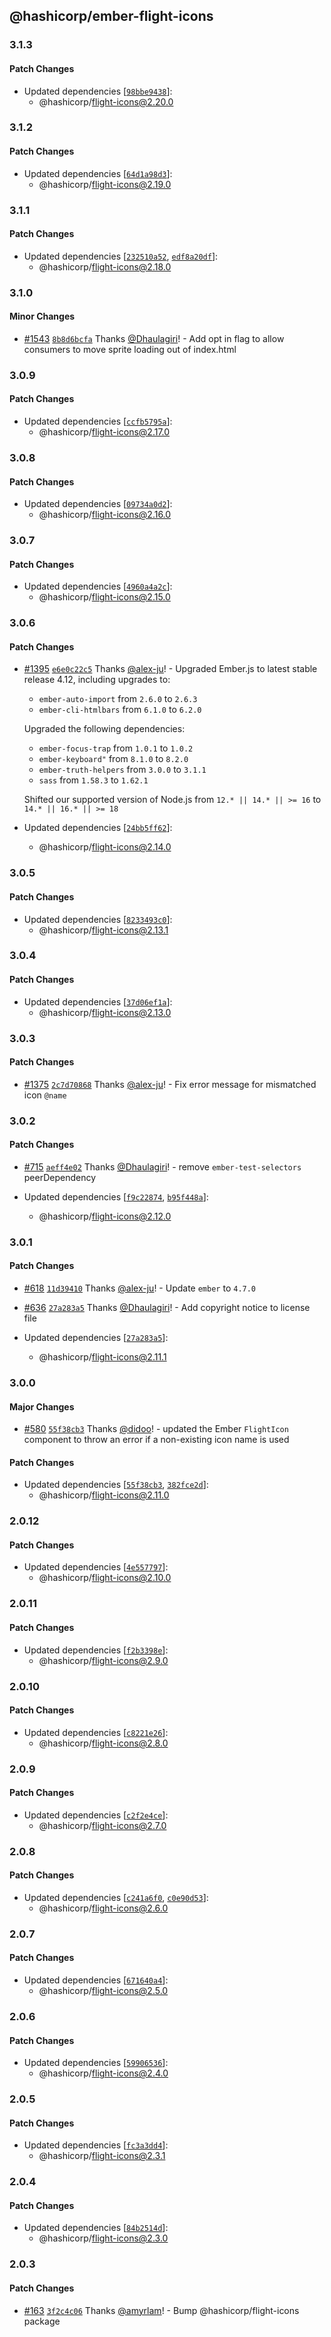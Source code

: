 ## @hashicorp/ember-flight-icons

### 3.1.3

#### Patch Changes

- Updated dependencies [[`98bbe9438`](https://github.com/hashicorp/design-system/commit/98bbe9438e034695a552e4033c80ef28970ef22a)]:
  - @hashicorp/flight-icons@2.20.0

### 3.1.2

#### Patch Changes

- Updated dependencies [[`64d1a98d3`](https://github.com/hashicorp/design-system/commit/64d1a98d36fc9c79e941929fec4b9ee6ee89ffdb)]:
  - @hashicorp/flight-icons@2.19.0

### 3.1.1

#### Patch Changes

- Updated dependencies [[`232510a52`](https://github.com/hashicorp/design-system/commit/232510a529621114dd605b741f0fe5f571b2cb56), [`edf8a20df`](https://github.com/hashicorp/design-system/commit/edf8a20dff1cc59c2cb8c0f211f91aa81a0b37f0)]:
  - @hashicorp/flight-icons@2.18.0

### 3.1.0

#### Minor Changes

- [#1543](https://github.com/hashicorp/design-system/pull/1543) [`8b8d6bcfa`](https://github.com/hashicorp/design-system/commit/8b8d6bcfa67efa5de1a2cc419167a962e747a8c9) Thanks [@Dhaulagiri](https://github.com/Dhaulagiri)! - Add opt in flag to allow consumers to move sprite loading out of index.html

### 3.0.9

#### Patch Changes

- Updated dependencies [[`ccfb5795a`](https://github.com/hashicorp/design-system/commit/ccfb5795af4ee2e55939de1be3037003e85cc77e)]:
  - @hashicorp/flight-icons@2.17.0

### 3.0.8

#### Patch Changes

- Updated dependencies [[`09734a0d2`](https://github.com/hashicorp/design-system/commit/09734a0d2a45be0b25b8e841649d87ad9c600053)]:
  - @hashicorp/flight-icons@2.16.0

### 3.0.7

#### Patch Changes

- Updated dependencies [[`4960a4a2c`](https://github.com/hashicorp/design-system/commit/4960a4a2cf368b47c22ac12186f9f2b48d406519)]:
  - @hashicorp/flight-icons@2.15.0

### 3.0.6

#### Patch Changes

- [#1395](https://github.com/hashicorp/design-system/pull/1395) [`e6e0c22c5`](https://github.com/hashicorp/design-system/commit/e6e0c22c538e381f4a97428dc35cf1295ce6ae21) Thanks [@alex-ju](https://github.com/alex-ju)! - Upgraded Ember.js to latest stable release 4.12, including upgrades to:

  - `ember-auto-import` from `2.6.0` to `2.6.3`
  - `ember-cli-htmlbars` from `6.1.0` to `6.2.0`

  Upgraded the following dependencies:

  - `ember-focus-trap` from `1.0.1` to `1.0.2`
  - `ember-keyboard"` from `8.1.0` to `8.2.0`
  - `ember-truth-helpers` from `3.0.0` to `3.1.1`
  - `sass` from `1.58.3` to `1.62.1`

  Shifted our supported version of Node.js from `12.* || 14.* || >= 16` to `14.* || 16.* || >= 18`

- Updated dependencies [[`24bb5ff62`](https://github.com/hashicorp/design-system/commit/24bb5ff628c2166314854c1295d9998bbd5e2aba)]:
  - @hashicorp/flight-icons@2.14.0

### 3.0.5

#### Patch Changes

- Updated dependencies [[`8233493c0`](https://github.com/hashicorp/design-system/commit/8233493c05c422f06f1e61bb17e9c5c2e5385090)]:
  - @hashicorp/flight-icons@2.13.1

### 3.0.4

#### Patch Changes

- Updated dependencies [[`37d06ef1a`](https://github.com/hashicorp/design-system/commit/37d06ef1ae9f1f5c4a30796e3c42e62ccbe860c9)]:
  - @hashicorp/flight-icons@2.13.0

### 3.0.3

#### Patch Changes

- [#1375](https://github.com/hashicorp/design-system/pull/1375) [`2c7d70868`](https://github.com/hashicorp/design-system/commit/2c7d70868b0fa000618214589e2422e07db68b22) Thanks [@alex-ju](https://github.com/alex-ju)! - Fix error message for mismatched icon `@name`

### 3.0.2

#### Patch Changes

- [#715](https://github.com/hashicorp/design-system/pull/715) [`aeff4e02`](https://github.com/hashicorp/design-system/commit/aeff4e02e3c5c738104be326569c110dc2f79618) Thanks [@Dhaulagiri](https://github.com/Dhaulagiri)! - remove `ember-test-selectors` peerDependency

- Updated dependencies [[`f9c22874`](https://github.com/hashicorp/design-system/commit/f9c22874ab24db25ee347c95e5c26dc0055a642e), [`b95f448a`](https://github.com/hashicorp/design-system/commit/b95f448a31cc138436caf0aae332139c5129d9dc)]:
  - @hashicorp/flight-icons@2.12.0

### 3.0.1

#### Patch Changes

- [#618](https://github.com/hashicorp/design-system/pull/618) [`11d39410`](https://github.com/hashicorp/design-system/commit/11d39410c40725ff34a291e17eac3f8f8321c659) Thanks [@alex-ju](https://github.com/alex-ju)! - Update `ember` to `4.7.0`

* [#636](https://github.com/hashicorp/design-system/pull/636) [`27a283a5`](https://github.com/hashicorp/design-system/commit/27a283a52c2828b32c282401f91df9bd929f9dda) Thanks [@Dhaulagiri](https://github.com/Dhaulagiri)! - Add copyright notice to license file

* Updated dependencies [[`27a283a5`](https://github.com/hashicorp/design-system/commit/27a283a52c2828b32c282401f91df9bd929f9dda)]:
  - @hashicorp/flight-icons@2.11.1

### 3.0.0

#### Major Changes

- [#580](https://github.com/hashicorp/design-system/pull/580) [`55f38cb3`](https://github.com/hashicorp/design-system/commit/55f38cb3a30a6edf8854e53ce3642270fe00efdc) Thanks [@didoo](https://github.com/didoo)! - updated the Ember `FlightIcon` component to throw an error if a non-existing icon name is used

#### Patch Changes

- Updated dependencies [[`55f38cb3`](https://github.com/hashicorp/design-system/commit/55f38cb3a30a6edf8854e53ce3642270fe00efdc), [`382fce2d`](https://github.com/hashicorp/design-system/commit/382fce2d063e8ff31849f28d68a138537354c68e)]:
  - @hashicorp/flight-icons@2.11.0

### 2.0.12

#### Patch Changes

- Updated dependencies [[`4e557797`](https://github.com/hashicorp/design-system/commit/4e5577973154397da0b5d4302755a07b22826345)]:
  - @hashicorp/flight-icons@2.10.0

### 2.0.11

#### Patch Changes

- Updated dependencies [[`f2b3398e`](https://github.com/hashicorp/design-system/commit/f2b3398e3056ae39fa35b1f9c81ddc0b2100073d)]:
  - @hashicorp/flight-icons@2.9.0

### 2.0.10

#### Patch Changes

- Updated dependencies [[`c8221e26`](https://github.com/hashicorp/design-system/commit/c8221e26e85142024483be2ea85f6191f3ceb652)]:
  - @hashicorp/flight-icons@2.8.0

### 2.0.9

#### Patch Changes

- Updated dependencies [[`c2f2e4ce`](https://github.com/hashicorp/design-system/commit/c2f2e4cea526421f63853461265064742af69729)]:
  - @hashicorp/flight-icons@2.7.0

### 2.0.8

#### Patch Changes

- Updated dependencies [[`c241a6f0`](https://github.com/hashicorp/design-system/commit/c241a6f02723d2d1031d2f3e06c093d3e6b503d7), [`c0e90d53`](https://github.com/hashicorp/design-system/commit/c0e90d53fde0a9697d5aff04146f527285f7e696)]:
  - @hashicorp/flight-icons@2.6.0

### 2.0.7

#### Patch Changes

- Updated dependencies [[`671640a4`](https://github.com/hashicorp/design-system/commit/671640a476ab4ae4e0dd84e5e00964475e95e870)]:
  - @hashicorp/flight-icons@2.5.0

### 2.0.6

#### Patch Changes

- Updated dependencies [[`59906536`](https://github.com/hashicorp/design-system/commit/599065361476aab6016dce017f01ca73b9ebeebc)]:
  - @hashicorp/flight-icons@2.4.0

### 2.0.5

#### Patch Changes

- Updated dependencies [[`fc3a3dd4`](https://github.com/hashicorp/design-system/commit/fc3a3dd429f5681474bed95b43245d83b4094567)]:
  - @hashicorp/flight-icons@2.3.1

### 2.0.4

#### Patch Changes

- Updated dependencies [[`84b2514d`](https://github.com/hashicorp/design-system/commit/84b2514dff3e0ad584b843f315d3e2d77444b7be)]:
  - @hashicorp/flight-icons@2.3.0

### 2.0.3

#### Patch Changes

- [#163](https://github.com/hashicorp/design-system/pull/163) [`3f2c4c06`](https://github.com/hashicorp/design-system/commit/3f2c4c064f91493ac0d943fda3df540bf40634b9) Thanks [@amyrlam](https://github.com/amyrlam)! - Bump @hashicorp/flight-icons package
